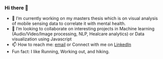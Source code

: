 ### Hi there 👋

- 🔭 I’m currently working on my masters thesis which is on visual analysis of mobile sensing data to correlate it with mental health.
- 👯 I’m looking to collaborate on interesting projects in Machine learning (Audio/Video/Image processing, NLP, Healcare analytics) or Data visualization using Javascript
- 📫 How to reach me: [email](mohd.muzamil.08@outlook.com) or Connect with me on [LinkedIn](http://linkedin.com/in/mohd11/) 
- Fun fact: I like Running, Working out, and hiking.



<!--
**mohd-muzamil/mohd-muzamil** is a ✨ _special_ ✨ repository because its `README.md` (this file) appears on your GitHub profile.

Here are some ideas to get you started:

- 🔭 I’m currently working on ...
- 🌱 I’m currently learning ...
- 👯 I’m looking to collaborate on ...
- 🤔 I’m looking for help with ...
- 💬 Ask me about ...
- 📫 How to reach me: ...
- 😄 Pronouns: ...
- ⚡ Fun fact: ...
-->
